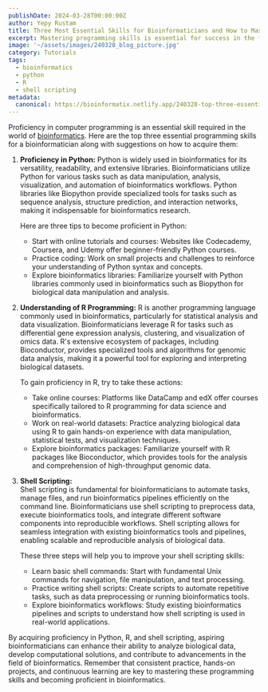 ```yaml
---
publishDate: 2024-03-28T00:00:00Z
author: Yepy Rustam
title: Three Most Essential Skills for Bioinformaticians and How to Master Them
excerpt: Mastering programming skills is essential for success in the field of bioinformatics. Proficiency in Python, R, and shell scripting empowers bioinformaticians to analyze biological data, develop computational solutions, and contribute to groundbreaking discoveries.
image: '~/assets/images/240328_blog_picture.jpg'
category: Tutorials
tags:
  - bioinformatics
  - python
  - R
  - shell scripting
metadata:
  canonical: https://bioinformatix.netlify.app/240328-top-three-essential-skills-for-bioinformaticians
---
```


Proficiency in computer programming is an essential skill required in the world of [bioinformatics](240327-exploring-the-world-of-bioinformatics). Here are the top three essential programming skills for a bioinformatician along with suggestions on how to acquire them:

1. **Proficiency in Python:**
   Python is widely used in bioinformatics for its versatility, readability, and extensive libraries. Bioinformaticians utilize Python for various tasks such as data manipulation, analysis, visualization, and automation of bioinformatics workflows. Python libraries like Biopython provide specialized tools for tasks such as sequence analysis, structure prediction, and interaction networks, making it indispensable for bioinformatics research.

   Here are three tips to become proficient in Python:
   - Start with online tutorials and courses: Websites like Codecademy, Coursera, and Udemy offer beginner-friendly Python courses.
   - Practice coding: Work on small projects and challenges to reinforce your understanding of Python syntax and concepts.
   - Explore bioinformatics libraries: Familiarize yourself with Python libraries commonly used in bioinformatics such as Biopython for biological data manipulation and analysis.

2. **Understanding of R Programming:**
   R is another programming language commonly used in bioinformatics, particularly for statistical analysis and data visualization. Bioinformaticians leverage R for tasks such as differential gene expression analysis, clustering, and visualization of omics data. R's extensive ecosystem of packages, including Bioconductor, provides specialized tools and algorithms for genomic data analysis, making it a powerful tool for exploring and interpreting biological datasets.

   To gain proficiency in R, try to take these actions:
   - Take online courses: Platforms like DataCamp and edX offer courses specifically tailored to R programming for data science and bioinformatics.
   - Work on real-world datasets: Practice analyzing biological data using R to gain hands-on experience with data manipulation, statistical tests, and visualization techniques.
   - Explore bioinformatics packages: Familiarize yourself with R packages like Bioconductor, which provides tools for the analysis and comprehension of high-throughput genomic data.

3. **Shell Scripting:**   
   Shell scripting is fundamental for bioinformaticians to automate tasks, manage files, and run bioinformatics pipelines efficiently on the command line. Bioinformaticians use shell scripting to preprocess data, execute bioinformatics tools, and integrate different software components into reproducible workflows. Shell scripting allows for seamless integration with existing bioinformatics tools and pipelines, enabling scalable and reproducible analysis of biological data.
   
   These three steps will help you to improve your shell scripting skills:
   - Learn basic shell commands: Start with fundamental Unix commands for navigation, file manipulation, and text processing.
   - Practice writing shell scripts: Create scripts to automate repetitive tasks, such as data preprocessing or running bioinformatics tools.
   - Explore bioinformatics workflows: Study existing bioinformatics pipelines and scripts to understand how shell scripting is used in real-world applications.

By acquiring proficiency in Python, R, and shell scripting, aspiring bioinformaticians can enhance their ability to analyze biological data, develop computational solutions, and contribute to advancements in the field of bioinformatics. Remember that consistent practice, hands-on projects, and continuous learning are key to mastering these programming skills and becoming proficient in bioinformatics.